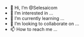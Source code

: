 - 👋 Hi, I’m @Selesaicom
- 👀 I’m interested in ...
- 🌱 I’m currently learning ...
- 💞️ I’m looking to collaborate on ...
- 📫 How to reach me ...

<!---
Selesaicom/Selesaicom is a ✨ special ✨ repository because its `README.md` (this file) appears on your GitHub profile.
You can click the Preview link to take a look at your changes.
--->
